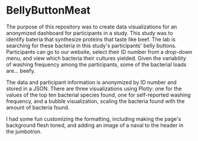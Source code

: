 # BellyButtonMeat

The purpose of this repository was to create data visualizations for an anonymized dashboard for participants in a study. This study was to identify bateria that synthesize proteins that taste like beef. The lab is searching for these bacteria in this study's participants' belly buttons. Participants can go to our website, select their ID number from a drop-down menu, and view which bacteria their cultures yielded. Given the variabliity of washing frequency among the participants, some of the bacterial loads are... beefy. 

The data and participant information is anonymized by ID number and stored in a JSON. There are three visualizations using Plotly: one for the values of the top ten bacterial species found, one for self-reported washing frequency, and a bubble visualization, scaling the bacteria found with the amount of bacteria found. 

I had some fun customizing the formatting, including making the page's background flesh toned, and adding an image of a naval to the header in the jumbotron. 

